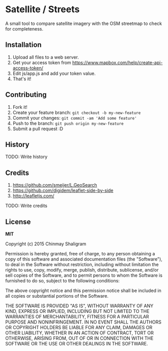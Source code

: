 # Satellite / Streets

A small tool to compare satellite imagery with the OSM streetmap to check for completeness.

## Installation

1. Upload all files to a web server.
2. Get your access token from https://www.mapbox.com/help/create-api-access-token/
3. Edit js/app.js and add your token value.
4. That's it!

## Contributing

1. Fork it!
2. Create your feature branch: `git checkout -b my-new-feature`
3. Commit your changes: `git commit -am 'Add some feature'`
4. Push to the branch: `git push origin my-new-feature`
5. Submit a pull request :D

## History

TODO: Write history

## Credits

1. https://github.com/smeijer/L.GeoSearch
2. https://github.com/digidem/leaflet-side-by-side
3. http://leafletjs.com/

TODO: Write credits

## License

**MIT**

Copyright (c) 2015 Chinmay Shaligram

Permission is hereby granted, free of charge, to any person obtaining a
copy of this software and associated documentation files (the "Software"),
to deal in the Software without restriction, including without limitation
the rights to use, copy, modify, merge, publish, distribute, sublicense,
and/or sell copies of the Software, and to permit persons to whom the
Software is furnished to do so, subject to the following conditions:

The above copyright notice and this permission notice shall be included in
all copies or substantial portions of the Software.

THE SOFTWARE IS PROVIDED "AS IS", WITHOUT WARRANTY OF ANY KIND, EXPRESS OR
IMPLIED, INCLUDING BUT NOT LIMITED TO THE WARRANTIES OF MERCHANTABILITY,
FITNESS FOR A PARTICULAR PURPOSE AND NONINFRINGEMENT. IN NO EVENT SHALL THE
AUTHORS OR COPYRIGHT HOLDERS BE LIABLE FOR ANY CLAIM, DAMAGES OR OTHER
LIABILITY, WHETHER IN AN ACTION OF CONTRACT, TORT OR OTHERWISE, ARISING
FROM, OUT OF OR IN CONNECTION WITH THE SOFTWARE OR THE USE OR OTHER
DEALINGS IN THE SOFTWARE.
